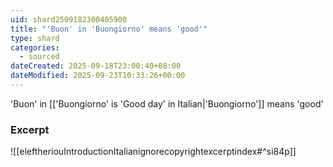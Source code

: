 ```yaml
---
uid: shard2509182300405900
title: "'Buon' in 'Buongiorno' means 'good'"
type: shard
categories:
  - sourced
dateCreated: 2025-09-18T23:00:40+08:00
dateModified: 2025-09-23T10:33:26+00:00
---
```

'Buon' in [['Buongiorno' is 'Good day' in Italian|'Buongiorno']] means 'good'

### Excerpt
![[eleftheriouIntroductionItalianignorecopyrightexcerptindex#^si84p]]